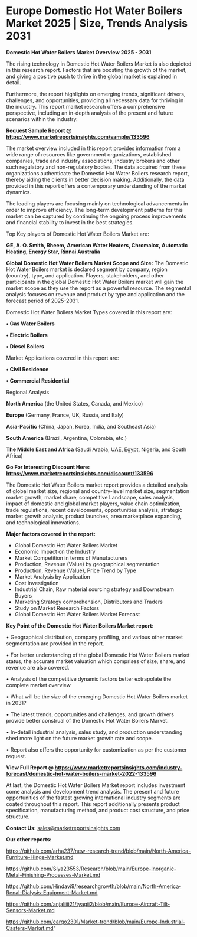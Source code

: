 # Europe Domestic Hot Water Boilers Market 2025 | Size, Trends Analysis 2031

<Strong> Domestic Hot Water Boilers Market Overview 2025 - 2031</strong>

The rising technology in Domestic Hot Water Boilers Market is also depicted in this research report. Factors that are boosting the growth of the market, and giving a positive push to thrive in the global market is explained in detail.

Furthermore, the report highlights on emerging trends, significant drivers, challenges, and opportunities, providing all necessary data for thriving in the industry. This report market research offers a comprehensive perspective, including an in-depth analysis of the present and future scenarios within the industry.

<strong>Request Sample Report @ <a href=https://www.marketreportsinsights.com/sample/133596>https://www.marketreportsinsights.com/sample/133596</a></strong>

The market overview included in this report provides information from a wide range of resources like government organizations, established companies, trade and industry associations, industry brokers and other such regulatory and non-regulatory bodies. The data acquired from these organizations authenticate the Domestic Hot Water Boilers research report, thereby aiding the clients in better decision making. Additionally, the data provided in this report offers a contemporary understanding of the market dynamics.

The leading players are focusing mainly on technological advancements in order to improve efficiency. The long-term development patterns for this market can be captured by continuing the ongoing process improvements and financial stability to invest in the best strategies.

Top Key players of Domestic Hot Water Boilers Market are:

<strong>GE, A. O. Smith, Rheem, American Water Heaters, Chromalox, Automatic Heating, Energy Star, Rinnai Australia</strong>

<strong><b>Global Domestic Hot Water Boilers Market Scope and Size:</b></strong>
The Domestic Hot Water Boilers market is declared segment by company, region (country), type, and application. Players, stakeholders, and other participants in the global Domestic Hot Water Boilers market will gain the market scope as they use the report as a powerful resource. The segmental analysis focuses on revenue and product by type and application and the forecast period of 2025-2031.

Domestic Hot Water Boilers Market Types covered in this report are:

<strong>• Gas Water Boilers

• Electric Boilers

• Diesel Boilers</strong>

Market Applications covered in this report are:

<strong>• Civil Residence

• Commercial Residential</strong> 

Regional Analysis

<strong>North America</strong> (the United States, Canada, and Mexico)

<strong>Europe</strong> (Germany, France, UK, Russia, and Italy)

<strong>Asia-Pacific</strong> (China, Japan, Korea, India, and Southeast Asia)

<strong>South America</strong> (Brazil, Argentina, Colombia, etc.)

<strong>The Middle East and Africa</strong> (Saudi Arabia, UAE, Egypt, Nigeria, and South Africa)

<strong>Go For Interesting Discount Here: <a href=https://www.marketreportsinsights.com/discount/133596>https://www.marketreportsinsights.com/discount/133596</a></strong>

The Domestic Hot Water Boilers market report provides a detailed analysis of global market size, regional and country-level market size, segmentation market growth, market share, competitive Landscape, sales analysis, impact of domestic and global market players, value chain optimization, trade regulations, recent developments, opportunities analysis, strategic market growth analysis, product launches, area marketplace expanding, and technological innovations.

<strong><b>Major factors covered in the report:</b></strong>
<ul>
  <li>Global Domestic Hot Water Boilers Market </li>
  <li>Economic Impact on the Industry</li>
  <li>Market Competition in terms of Manufacturers</li>
  <li>Production, Revenue (Value) by geographical segmentation</li>
  <li>Production, Revenue (Value), Price Trend by Type</li>
  <li>Market Analysis by Application</li>
  <li>Cost Investigation</li>
  <li>Industrial Chain, Raw material sourcing strategy and Downstream Buyers</li>
  <li>Marketing Strategy comprehension, Distributors and Traders</li>
  <li>Study on Market Research Factors</li>
  <li>Global Domestic Hot Water Boilers Market Forecast</li>
</ul>

<strong><b>Key Point of the Domestic Hot Water Boilers Market report:</b></strong>

• Geographical distribution, company profiling, and various other market segmentation are provided in the report.

• For better understanding of the global Domestic Hot Water Boilers market status, the accurate market valuation which comprises of size, share, and revenue are also covered.

• Analysis of the competitive dynamic factors better extrapolate the complete market overview

• What will be the size of the emerging Domestic Hot Water Boilers market in 2031?

• The latest trends, opportunities and challenges, and growth drivers provide better construal of the Domestic Hot Water Boilers Market.

• In-detail industrial analysis, sales study, and production understanding shed more light on the future market growth rate and scope.

• Report also offers the opportunity for customization as per the customer request.

<strong><b>View Full Report @ <a href=https://www.marketreportsinsights.com/industry-forecast/domestic-hot-water-boilers-market-2022-133596>https://www.marketreportsinsights.com/industry-forecast/domestic-hot-water-boilers-market-2022-133596</a></b></strong>


At last, the Domestic Hot Water Boilers Market report includes investment come analysis and development trend analysis. The present and future opportunities of the fastest growing international industry segments are coated throughout this report. This report additionally presents product specification, manufacturing method, and product cost structure, and price structure.

<strong>Contact Us:</strong>
sales@marketreportsinsights.com

<strong>Our other reports:</strong>

<a href=https://github.com/arha237/new-research-trend/blob/main/North-America-Furniture-Hinge-Market.md>https://github.com/arha237/new-research-trend/blob/main/North-America-Furniture-Hinge-Market.md</a>

<a href=https://github.com/Siya23553/Research/blob/main/Europe-Inorganic-Metal-Finishing-Processes-Market.md>https://github.com/Siya23553/Research/blob/main/Europe-Inorganic-Metal-Finishing-Processes-Market.md</a>

<a href=https://github.com/Hindavi9/researchgrowth/blob/main/North-America-Renal-Dialysis-Equipment-Market.md>https://github.com/Hindavi9/researchgrowth/blob/main/North-America-Renal-Dialysis-Equipment-Market.md</a>

<a href=https://github.com/anjaliiii21/tyagii2/blob/main/Europe-Aircraft-Tilt-Sensors-Market.md>https://github.com/anjaliiii21/tyagii2/blob/main/Europe-Aircraft-Tilt-Sensors-Market.md</a>

<a href=https://github.com/cargo2301/Market-trend/blob/main/Europe-Industrial-Casters-Market.md>https://github.com/cargo2301/Market-trend/blob/main/Europe-Industrial-Casters-Market.md</a>"
